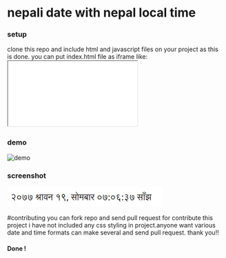 # nepali date with nepal local time

### setup
clone this repo and include html and javascript files on your project as this is done.
you can put index.html file as iframe like: <code><iframe src="index.html" title=""></iframe></code>

### demo
  ![demo](https://khumnath.github.io/nepali-date-time)

### screenshot
![screenshot](https://github.com/khumnath/nepali-date-time/blob/master/screenshot.png)

#contributing
you can fork repo and send pull request for contribute this project
i have not included any css styling in project.anyone want various date and time formats can make several and send pull request.
thank you!!
#### Done !
